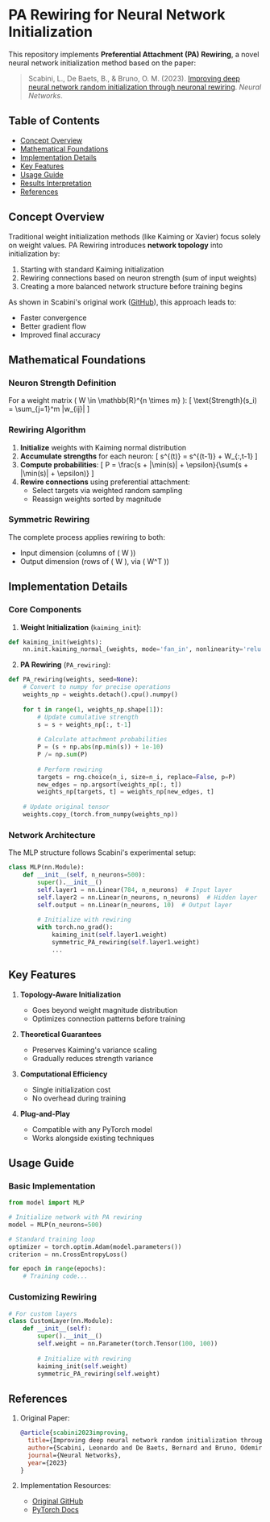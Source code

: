 # PA Rewiring for Neural Network Initialization

This repository implements **Preferential Attachment (PA) Rewiring**, a novel neural network initialization method based on the paper:

> Scabini, L., De Baets, B., & Bruno, O. M. (2023). [Improving deep neural network random initialization through neuronal rewiring](https://arxiv.org/abs/2303.01507). *Neural Networks*.

## Table of Contents
- [Concept Overview](#concept-overview)
- [Mathematical Foundations](#mathematical-foundations)
- [Implementation Details](#implementation-details)
- [Key Features](#key-features)
- [Usage Guide](#usage-guide)
- [Results Interpretation](#results-interpretation)
- [References](#references)

## Concept Overview

Traditional weight initialization methods (like Kaiming or Xavier) focus solely on weight values. PA Rewiring introduces **network topology** into initialization by:

1. Starting with standard Kaiming initialization
2. Rewiring connections based on neuron strength (sum of input weights)
3. Creating a more balanced network structure before training begins

As shown in Scabini's original work ([GitHub](https://github.com/scabini/PArewiring_weights/tree/main)), this approach leads to:

- Faster convergence
- Better gradient flow
- Improved final accuracy

## Mathematical Foundations

### Neuron Strength Definition
For a weight matrix \( W \in \mathbb{R}^{n \times m} \):
\[ \text{Strength}(s_i) = \sum_{j=1}^m |w_{ij}| \]

### Rewiring Algorithm
1. **Initialize** weights with Kaiming normal distribution
2. **Accumulate strengths** for each neuron:
   \[ s^{(t)} = s^{(t-1)} + W_{:,t-1} \]
3. **Compute probabilities**:
   \[ P = \frac{s + |\min(s)| + \epsilon}{\sum(s + |\min(s)| + \epsilon)} \]
4. **Rewire connections** using preferential attachment:
   - Select targets via weighted random sampling
   - Reassign weights sorted by magnitude

### Symmetric Rewiring
The complete process applies rewiring to both:
- Input dimension (columns of \( W \))
- Output dimension (rows of \( W \), via \( W^T \))

## Implementation Details

### Core Components

1. **Weight Initialization** (`kaiming_init`):
```python
def kaiming_init(weights):
    nn.init.kaiming_normal_(weights, mode='fan_in', nonlinearity='relu')
```

2. **PA Rewiring** (`PA_rewiring`):
```python
def PA_rewiring(weights, seed=None):
    # Convert to numpy for precise operations
    weights_np = weights.detach().cpu().numpy()
    
    for t in range(1, weights_np.shape[1]):
        # Update cumulative strength
        s = s + weights_np[:, t-1]
        
        # Calculate attachment probabilities
        P = (s + np.abs(np.min(s)) + 1e-10)
        P /= np.sum(P)
        
        # Perform rewiring
        targets = rng.choice(n_i, size=n_i, replace=False, p=P)
        new_edges = np.argsort(weights_np[:, t])
        weights_np[targets, t] = weights_np[new_edges, t]
    
    # Update original tensor
    weights.copy_(torch.from_numpy(weights_np))
```

### Network Architecture
The MLP structure follows Scabini's experimental setup:
```python
class MLP(nn.Module):
    def __init__(self, n_neurons=500):
        super().__init__()
        self.layer1 = nn.Linear(784, n_neurons)  # Input layer
        self.layer2 = nn.Linear(n_neurons, n_neurons)  # Hidden layer
        self.output = nn.Linear(n_neurons, 10)  # Output layer
        
        # Initialize with rewiring
        with torch.no_grad():
            kaiming_init(self.layer1.weight)
            symmetric_PA_rewiring(self.layer1.weight)
            ...
```

## Key Features

1. **Topology-Aware Initialization**
   - Goes beyond weight magnitude distribution
   - Optimizes connection patterns before training

2. **Theoretical Guarantees**
   - Preserves Kaiming's variance scaling
   - Gradually reduces strength variance

3. **Computational Efficiency**
   - Single initialization cost
   - No overhead during training

4. **Plug-and-Play**
   - Compatible with any PyTorch model
   - Works alongside existing techniques

## Usage Guide

### Basic Implementation
```python
from model import MLP

# Initialize network with PA rewiring
model = MLP(n_neurons=500)

# Standard training loop
optimizer = torch.optim.Adam(model.parameters())
criterion = nn.CrossEntropyLoss()

for epoch in range(epochs):
    # Training code...
```

### Customizing Rewiring
```python
# For custom layers
class CustomLayer(nn.Module):
    def __init__(self):
        super().__init__()
        self.weight = nn.Parameter(torch.Tensor(100, 100))
        
        # Initialize with rewiring
        kaiming_init(self.weight)
        symmetric_PA_rewiring(self.weight)
```

## References

1. Original Paper:
   ```bibtex
   @article{scabini2023improving,
     title={Improving deep neural network random initialization through neuronal rewiring},
     author={Scabini, Leonardo and De Baets, Bernard and Bruno, Odemir M},
     journal={Neural Networks},
     year={2023}
   }
   ```

2. Implementation Resources:
   - [Original GitHub](https://github.com/scabini/PArewiring_weights)
   - [PyTorch Docs](https://pytorch.org/docs/stable/nn.init.html)
